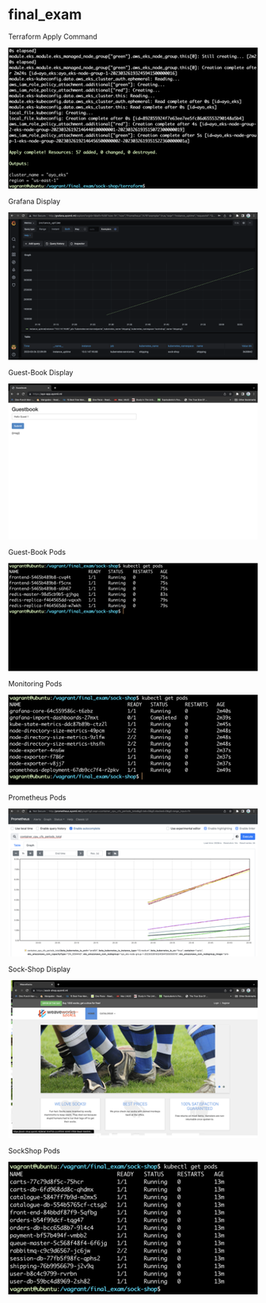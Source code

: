 # final_exam


Terraform Apply Command

![](https://github.com/Kikeay/final_exam/blob/main/img/apply.png)

Grafana Display

![](https://github.com/Kikeay/final_exam/blob/main/img/grafana.png)

Guest-Book Display

![](https://github.com/Kikeay/final_exam/blob/main/img/guest-book.png)

Guest-Book Pods

![](https://github.com/Kikeay/final_exam/blob/main/img/guestbook.png)

Monitoring Pods

![](https://github.com/Kikeay/final_exam/blob/main/img/monitoring.png)

Prometheus Pods

![](https://github.com/Kikeay/final_exam/blob/main/img/prometheus.png)

Sock-Shop Display

![](https://github.com/Kikeay/final_exam/blob/main/img/sock-shop.png)

SockShop Pods

![](https://github.com/Kikeay/final_exam/blob/main/img/sockshop.png)
